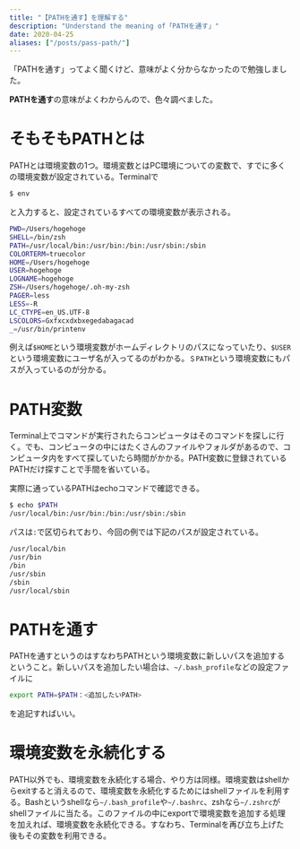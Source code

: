 ```yaml
---
title: "【PATHを通す】を理解する"
description: "Understand the meaning of「PATHを通す」"
date: 2020-04-25
aliases: ["/posts/pass-path/"]
---
```


「PATHを通す」ってよく聞くけど、意味がよく分からなかったので勉強しました。
<!--more-->
**PATHを通す**の意味がよくわからんので、色々調べました。

# そもそもPATHとは
PATHとは環境変数の1つ。環境変数とはPC環境についての変数で、すでに多くの環境変数が設定されている。Terminalで

```zsh
$ env
```
と入力すると、設定されているすべての環境変数が表示される。

```zsh
PWD=/Users/hogehoge
SHELL=/bin/zsh
PATH=/usr/local/bin:/usr/bin:/bin:/usr/sbin:/sbin
COLORTERM=truecolor
HOME=/Users/hogehoge
USER=hogehoge
LOGNAME=hogehoge
ZSH=/Users/hogehoge/.oh-my-zsh
PAGER=less
LESS=-R
LC_CTYPE=en_US.UTF-8
LSCOLORS=Gxfxcxdxbxegedabagacad
_=/usr/bin/printenv
```

例えば`$HOME`という環境変数がホームディレクトリのパスになっていたり、`$USER`という環境変数にユーザ名が入ってるのがわかる。`＄PATH`という環境変数にもパスが入っているのが分かる。


# PATH変数
Terminal上でコマンドが実行されたらコンピュータはそのコマンドを探しに行く。でも、コンピュータの中にはたくさんのファイルやフォルダがあるので、コンピュータ内をすべて探していたら時間がかかる。PATH変数に登録されているPATHだけ探すことで手間を省いている。


実際に通っているPATHはechoコマンドで確認できる。

```zsh
$ echo $PATH
/usr/local/bin:/usr/bin:/bin:/usr/sbin:/sbin
```

パスは`:`で区切られており、今回の例では下記のパスが設定されている。

```zsh
/usr/local/bin
/usr/bin
/bin
/usr/sbin
/sbin
/usr/local/sbin
```

# PATHを通す
PATHを通すというのはすなわちPATHという環境変数に新しいパスを追加するということ。新しいパスを追加したい場合は、`~/.bash_profile`などの設定ファイルに

```zsh
export PATH=$PATH：<追加したいPATH>
```
を追記すればいい。

# 環境変数を永続化する
PATH以外でも、環境変数を永続化する場合、やり方は同様。環境変数はshellからexitすると消えるので、環境変数を永続化するためにはshellファイルを利用する。Bashというshellなら`~/.bash_profile`や`~/.bashrc`、zshなら`~/.zshrc`がshellファイルに当たる。このファイルの中にexportで環境変数を追加する処理を加えれば、環境変数を永続化できる。すなわち、Terminalを再び立ち上げた後もその変数を利用できる。

